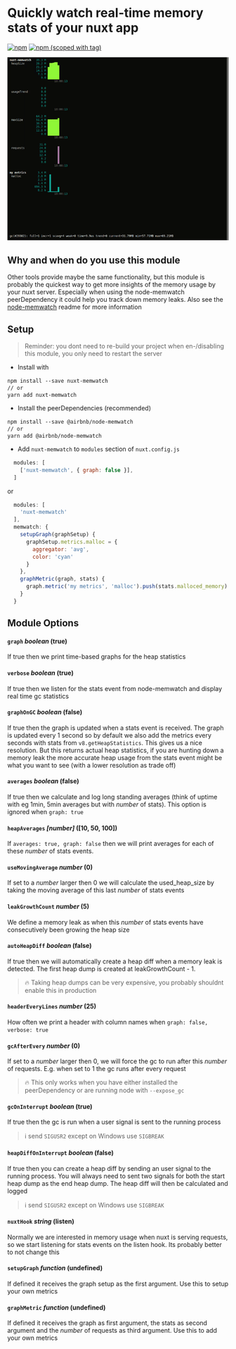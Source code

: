 # Quickly watch real-time memory stats of your nuxt app
<!-- <a href="https://travis-ci.org/pimlie/nuxt-memwatch"><img src="https://api.travis-ci.org/pimlie/nuxt-memwatch.svg" alt="Build Status"></a> -->
[![npm](https://img.shields.io/npm/dt/nuxt-memwatch.svg?style=flat-square)](https://www.npmjs.com/package/nuxt-memwatch)
[![npm (scoped with tag)](https://img.shields.io/npm/v/nuxt-memwatch/latest.svg?style=flat-square)](https://www.npmjs.com/package/nuxt-memwatch)

![demo](./assets/demo.gif)

## Why and when do you use this module

Other tools provide maybe the same functionality, but this module is probably the quickest way to get more insights of the memory usage by your nuxt server. Especially when using the node-memwatch peerDependency it could help you track down memory leaks. Also see the [node-memwatch](https://github.com/airbnb/node-memwatch) readme for more information

## Setup
> Reminder: you dont need to re-build your project when en-/disabling this module, you only need to restart the server

- Install with 
```
npm install --save nuxt-memwatch
// or
yarn add nuxt-memwatch
```

- Install the peerDependencies (recommended)
```
npm install --save @airbnb/node-memwatch
// or
yarn add @airbnb/node-memwatch
```

- Add `nuxt-memwatch` to `modules` section of `nuxt.config.js`
```js
  modules: [
    ['nuxt-memwatch', { graph: false }],
  ]
```
or 
```js
  modules: [
    'nuxt-memwatch'
  ],
  memwatch: {
    setupGraph(graphSetup) {
      graphSetup.metrics.malloc = {
        aggregator: 'avg',
        color: 'cyan'
      }
    },
    graphMetric(graph, stats) {
      graph.metric('my metrics', 'malloc').push(stats.malloced_memory)
    }
  }
```

## Module Options

#### `graph` _boolean_ (true)

If true then we print time-based graphs for the heap statistics

#### `verbose` _boolean_ (true)

If true then we listen for the stats event from node-memwatch and display real time gc statistics

#### `graphOnGC` _boolean_ (false)

If true then the graph is updated when a stats event is received. The graph is updated every 1 second so by default we also add the metrics every seconds with stats from `v8.getHeapStatistics`. This gives us a nice resolution. But this returns actual heap statistics, if you are hunting down a memory leak the more accurate heap usage from the stats event might be what you want to see (with a lower resolution as trade off)

#### `averages` _boolean_ (false)

If true then we calculate and log long standing averages (think of uptime with eg 1min, 5min averages but with _number_ of stats). This option is ignored when `graph: true` 

#### `heapAverages` _[number]_ ([10, 50, 100])

If `averages: true, graph: false` then we will print averages for each of these _number_ of stats events.

#### `useMovingAverage` _number_ (0)

If set to a _number_ larger then 0 we will calculate the used_heap_size by taking the moving average of this last _number_ of stats events

#### `leakGrowthCount` _number_ (5)

We define a memory leak as when this _number_ of stats events have consecutively been growing the heap size

#### `autoHeapDiff` _boolean_ (false)

If true then we will automatically create a heap diff when a memory leak is detected. The first heap dump is created at leakGrowthCount - 1.

> :fire: Taking heap dumps can be very expensive, you probably shouldnt enable this in production

#### `headerEveryLines` _number_ (25)

How often we print a header with column names when `graph: false, verbose: true`

#### `gcAfterEvery` _number_ (0)

If set to a _number_ larger then 0, we will force the gc to run after this _number_ of requests. E.g. when set to 1 the gc runs after every request

> :fire: This only works when you have either installed the peerDependency or are running node with `--expose_gc`

#### `gcOnInterrupt` _boolean_ (true)

If true then the gc is run when a user signal is sent to the running process

> :information_source: send `SIGUSR2` except on Windows use `SIGBREAK`

#### `heapDiffOnInterrupt` _boolean_ (false)

If true then you can create a heap diff by sending an user signal to the running process. You will always need to sent two signals for both the start heap dump as the end heap dump. The heap diff will then be calculated and logged

> :information_source: send `SIGUSR2` except on Windows use `SIGBREAK`

#### `nuxtHook` _string_ (listen)

Normally we are interested in memory usage when nuxt is serving requests, so we start listening for stats events on the listen hook. Its probably better to not change this

#### `setupGraph` _function_ (undefined)

If defined it receives the graph setup as the first argument. Use this to setup your own metrics

#### `graphMetric` _function_ (undefined)

If defined it receives the graph as first argument, the stats as second argument and the _number_ of requests as third argument. Use this to add your own metrics
